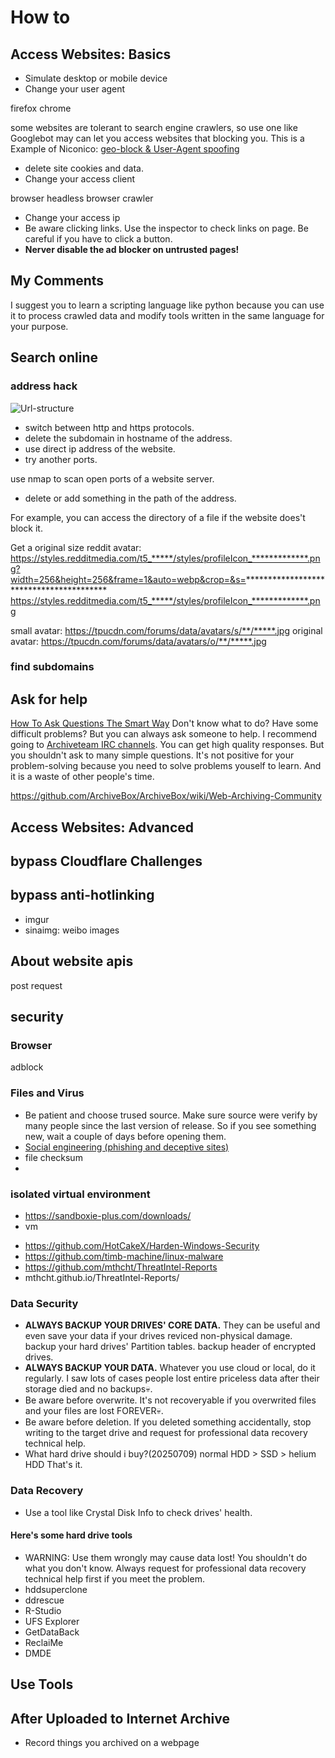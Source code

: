 # How to

## Access Websites: Basics
* Simulate desktop or mobile device
* Change your user agent

firefox chrome

some websites are tolerant to search engine crawlers, so use one like Googlebot may can let you access websites that blocking you. This is a Example of Niconico: [geo-block & User-Agent spoofing](https://mmaker.moe/2025/01/niconico-geo-block-user-agent-spoofing/)
* delete site cookies and data.
* Change your access client

browser
headless browser
crawler

* Change your access ip
* Be aware clicking links. Use the inspector to check links on page. Be careful if you have to click a button.
* **Nerver disable the ad blocker on untrusted pages!**
## My Comments
I suggest you to learn a scripting language like python because you can use it to process crawled data and modify tools written in the same language for your purpose.
## Search online
### address hack
![Url-structure](https://upload.wikimedia.org/wikipedia/commons/f/fa/Url-structure.png)
* switch between http and https protocols.
* delete the subdomain in hostname of the address.
* use direct ip address of the website.
* try another ports.

use nmap to scan open ports of a website server.
* delete or add something in the path of the address.

For example, you can access the directory of a file if the website does't block it.

Get a original size reddit avatar: https://styles.redditmedia.com/t5_*****/styles/profileIcon_*************.png?width=256&height=256&frame=1&auto=webp&crop=&s=**************************************** https://styles.redditmedia.com/t5_*****/styles/profileIcon_*************.png

small avatar: https://tpucdn.com/forums/data/avatars/s/**/*****.jpg original avatar: https://tpucdn.com/forums/data/avatars/o/**/*****.jpg
### find subdomains

## Ask for help

[How To Ask Questions The Smart Way](http://www.catb.org/~esr/faqs/smart-questions.html)
Don't know what to do? Have some difficult problems? But you can always ask someone to help.
I recommend going to [Archiveteam IRC channels](https://wiki.archiveteam.org/index.php/Archiveteam:IRC). You can get high quality responses. But you shouldn't ask to many simple questions. It's not positive for your problem-solving because you need to solve problems youself to learn. And it is a waste of other people's time.

https://github.com/ArchiveBox/ArchiveBox/wiki/Web-Archiving-Community

## Access Websites: Advanced

## bypass Cloudflare Challenges

## bypass anti-hotlinking
* imgur
* sinaimg: weibo images

## About website apis

post request
###

## security

### Browser

adblock

### Files and Virus
* Be patient and choose trused source. Make sure source were verify by many people since the last version of release. So if you see something new, wait a couple of days before opening them.
* [Social engineering (phishing and deceptive sites)](https://developers.google.com/search/docs/monitor-debug/security/social-engineering)
* file checksum
* 

### isolated virtual environment
- https://sandboxie-plus.com/downloads/
- vm
* https://github.com/HotCakeX/Harden-Windows-Security
* https://github.com/timb-machine/linux-malware
* https://github.com/mthcht/ThreatIntel-Reports
* mthcht.github.io/ThreatIntel-Reports/

### Data Security
* **ALWAYS BACKUP YOUR DRIVES' CORE DATA.** They can be useful and even save your data if your drives reviced non-physical damage. backup your hard drives' Partition tables. backup header of encrypted drives.
* **ALWAYS BACKUP YOUR DATA.** Whatever you use cloud or local, do it regularly. I saw lots of cases people lost entire priceless data after their storage died and no backups💀.
* Be aware before overwrite. It's not recoveryable if you overwrited files and your files are lost FOREVER💀.
* Be aware before deletion. If you deleted something accidentally, stop writing to the target drive and request for professional data recovery technical help.
* What hard drive should i buy?(20250709) normal HDD > SSD > helium HDD That's it.
### Data Recovery
* Use a tool like Crystal Disk Info to check drives' health.
#### Here's some hard drive tools
* WARNING: Use them wrongly may cause data lost! You shouldn't do what you don't know. Always request for professional data recovery technical help first if you meet the problem.
* hddsuperclone
* ddrescue
* R-Studio
* UFS Explorer
* GetDataBack
* ReclaiMe
* DMDE
## Use Tools
## After Uploaded to Internet Archive
* Record things you archived on a webpage

